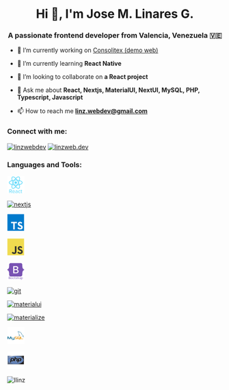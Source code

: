 <h1 align="center">Hi 👋, I'm Jose M. Linares G.</h1>
<h3 align="center">A passionate frontend developer from Valencia, Venezuela &#127483;&#127466;</h3>

- 🔭 I’m currently working on [Consolitex (demo web)](https://consolitex.vercel.app)

- 🌱 I’m currently learning **React Native**

- 👯 I’m looking to collaborate on **a React project**

- 💬 Ask me about **React, Nextjs, MaterialUI, NextUI, MySQL, PHP, Typescript, Javascript**

- 📫 How to reach me **linz.webdev@gmail.com**

<h3 align="left">Connect with me:</h3>
<p align="left">
<a href="https://linkedin.com/in/linzwebdev" target="blank"><img align="center" src="https://raw.githubusercontent.com/rahuldkjain/github-profile-readme-generator/master/src/images/icons/Social/linked-in-alt.svg" alt="linzwebdev" height="30" width="40" /></a>
<a href="https://instagram.com/linzweb.dev" target="blank"><img align="center" src="https://raw.githubusercontent.com/rahuldkjain/github-profile-readme-generator/master/src/images/icons/Social/instagram.svg" alt="linzweb.dev" height="30" width="40" /></a>
</p>

<h3 align="left">Languages and Tools:</h3>
<p align="left">

  <a href="https://reactjs.org/" target="_blank" rel="noreferrer"> <img src="https://raw.githubusercontent.com/devicons/devicon/master/icons/react/react-original-wordmark.svg" alt="react" width="40" height="40"/> </a> 

  <a href="https://nextjs.org/" target="_blank" rel="noreferrer"> <img src="https://cdn.worldvectorlogo.com/logos/nextjs-2.svg" alt="nextjs" width="40" height="40"/> </a> 
  
  <a href="https://www.typescriptlang.org/" target="_blank" rel="noreferrer"> <img src="https://raw.githubusercontent.com/devicons/devicon/master/icons/typescript/typescript-original.svg" alt="typescript" width="40" height="40"/> </a> 

  <a href="https://developer.mozilla.org/en-US/docs/Web/JavaScript" target="_blank" rel="noreferrer"> <img src="https://raw.githubusercontent.com/devicons/devicon/master/icons/javascript/javascript-original.svg" alt="javascript" width="40" height="40"/> </a>

  <a href="https://getbootstrap.com" target="_blank" rel="noreferrer"> <img src="https://raw.githubusercontent.com/devicons/devicon/master/icons/bootstrap/bootstrap-plain-wordmark.svg" alt="bootstrap" width="40" height="40"/> </a> 

  <a href="https://git-scm.com/" target="_blank" rel="noreferrer"> <img src="https://www.vectorlogo.zone/logos/git-scm/git-scm-icon.svg" alt="git" width="40" height="40"/> </a> 

  <a href="https://www.mui.com/" target="_blank" rel="noreferrer"> <img src="https://mui.com/static/logo.png" alt="materialui" width="40" height="40"> </a> 
  
  <a href="https://materializecss.com/" target="_blank" rel="noreferrer"> <img src="https://raw.githubusercontent.com/prplx/svg-logos/5585531d45d294869c4eaab4d7cf2e9c167710a9/svg/materialize.svg" alt="materialize" width="40" height="40"/> </a> 

  <a href="https://www.mysql.com/" target="_blank" rel="noreferrer"> <img src="https://raw.githubusercontent.com/devicons/devicon/master/icons/mysql/mysql-original-wordmark.svg" alt="mysql" width="40" height="40"/> </a> 

  <a href="https://www.php.net" target="_blank" rel="noreferrer"> <img src="https://raw.githubusercontent.com/devicons/devicon/master/icons/php/php-original.svg" alt="php" width="40" height="40"/> </a>
  </p>
<p><img align="center" src="https://github-readme-stats.vercel.app/api/top-langs?username=llinz&show_icons=true&locale=en&layout=compact" alt="llinz" /></p>

